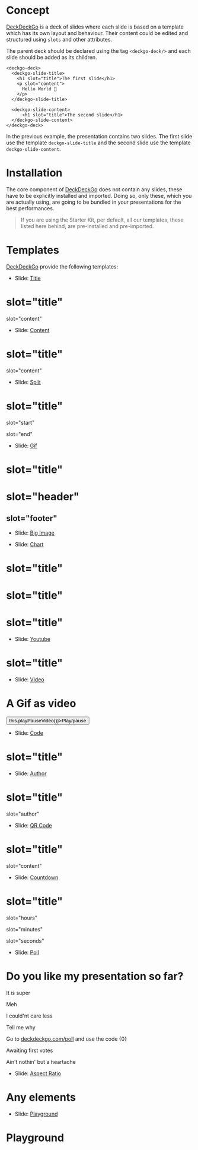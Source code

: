 # Concept

[DeckDeckGo] is a deck of slides where each slide is based on a template which has its own layout and behaviour. Their content could be edited and structured using `slots` and other attributes.

The parent deck should be declared using the tag `<deckgo-deck/>` and each slide should be added as its children.

```
<deckgo-deck>
  <deckgo-slide-title>
    <h1 slot="title">The first slide</h1>
    <p slot="content">
      Hello World 🚀
    </p>
  </deckgo-slide-title>

  <deckgo-slide-content>
      <h1 slot="title">The second slide</h1>
  </deckgo-slide-content>
</deckgo-deck>
```

In the previous example, the presentation contains two slides. The first slide use the template `deckgo-slide-title` and the second slide use the template `deckgo-slide-content`.

# Installation

The core component of [DeckDeckGo](`<deckgo-deck/>`) does not contain any slides, these have to be explicitly installed and imported. Doing so, only these, which you are actually using, are going to be bundled in your presentations for the best performances.

> If you are using the Starter Kit, per default, all our templates, these listed here behind, are pre-installed and pre-imported.

# Templates

[DeckDeckGo] provide the following templates:

- Slide: [Title](/slides/title)

<div class="container ion-margin">
  <deckgo-deck embedded={true}>
    <deckgo-slide-title>
        <h1 slot="title">slot="title"</h1>
        <p slot="content">
          slot="content"
        </p>
      </deckgo-slide-title>
  </deckgo-deck>
</div>

- Slide: [Content](/slides/content)

<div class="container ion-margin">
  <deckgo-deck embedded={true}>
    <deckgo-slide-content>
      <h1 slot="title">slot="title"</h1>
      <p slot="content">
        slot="content"
      </p>
    </deckgo-slide-content>
  </deckgo-deck>
</div>

- Slide: [Split](/slides/split)

<div class="container ion-margin">
  <deckgo-deck embedded={true}>
    <deckgo-slide-split>
      <h1 slot="title">slot="title"</h1>
      <p slot="start">
        slot="start"
      </p>
      <p slot="end">
        slot="end"
      </p>
    </deckgo-slide-split>
  </deckgo-deck>
</div>

- Slide: [Gif](/slides/gif)

<div class="container ion-margin">
  <deckgo-deck embedded={true}>
    <deckgo-slide-gif src="https://media.giphy.com/media/xUA7baWfTjfHGLZc3e/giphy.gif" alt="My gif" fullscreen={true}>
      <h1 slot="title">slot="title"</h1>
      <h1 slot="header" style={{fontSize: 'var(--font-size-h1)'}}>slot="header"</h1>
      <h2 slot="footer" style={{fontSize: 'var(--font-size-normal)'}}>slot="footer"</h2>
    </deckgo-slide-gif>
  </deckgo-deck>
</div>

- Slide: [Big Image](/slides/bigimg)

<div class="container ion-margin">
  <deckgo-deck embedded={true}>
    <deckgo-slide-big-img
             img-src="https://raw.githubusercontent.com/deckgo/deckdeckgo/master/webcomponents/slides/big-img/showcase/big-deckdeckgo-h.jpg"
             img-divisions="900;1500;2200"
             axis="x"
             reverse>
    </deckgo-slide-big-img>
  </deckgo-deck>
</div>

- Slide: [Chart](/slides/chart)

<div class="container ion-margin">
  <deckgo-deck embedded={true}>
    <deckgo-slide-chart width={200} height={100} src="https://raw.githubusercontent.com/deckgo/deckdeckgo/master/webcomponents/charts/showcase/data-pie-chart.csv">
      <h1 slot="title">slot="title"</h1>
    </deckgo-slide-chart>
    <deckgo-slide-chart width={200} height={100} type="line" y-axis-domain="extent" date-pattern="dd.MM.yyyy"
                        src="https://raw.githubusercontent.com/deckgo/deckdeckgo/master/webcomponents/charts/showcase/data-line-chart-to-compare.csv">
      <h1 slot="title">slot="title"</h1>
    </deckgo-slide-chart>
    <deckgo-slide-chart width={200} height={100}
                        type="bar" src="https://raw.githubusercontent.com/deckgo/deckdeckgo/master/webcomponents/charts/showcase/data-bar-chart-to-compare.csv"
                        style={{'--deckgo-chart-fill-color-bar1': 'var(--ion-color-primary)', '--deckgo-chart-fill-color-bar2': 'var(--ion-color-secondary)', '--deckgo-chart-fill-color-bar3': 'var(--ion-color-tertiary)'}}
                        >
      <h1 slot="title">slot="title"</h1>
    </deckgo-slide-chart>
  </deckgo-deck>
</div>

- Slide: [Youtube](/slides/youtube)

<div class="container ion-margin">
  <deckgo-deck embedded={true}>
    <deckgo-slide-youtube src="https://www.youtube.com/watch?v=oUOjJIfPIjw">
      <h1 slot="title">slot="title"</h1>
    </deckgo-slide-youtube>
  </deckgo-deck>
</div>

- Slide: [Video](/slides/video)

<div class="container ion-margin">
  <deckgo-deck embedded={true}>
    <deckgo-slide-video src="https://media.giphy.com/media/vv41HlvfogHAY/giphy.mp4">
      <h1 slot="title">A Gif as video</h1>
      <button slot="actions" onClick={() => this.playPauseVideo()}>Play/pause</button>
    </deckgo-slide-video>
  </deckgo-deck>
</div>

- Slide: [Code](/slides/code)

<div class="container ion-margin">
  <deckgo-deck embedded={true}>
    <deckgo-slide-code src="https://raw.githubusercontent.com/deckgo/deckdeckgo/master/webcomponents/slides/code/src/components/slide/deckdeckgo-slide-code.tsx">
      <h1 slot="title">slot="title"</h1>
    </deckgo-slide-code>
  </deckgo-deck>
</div>

- Slide: [Author](/slides/author)

<div class="container ion-margin">
  <deckgo-deck embedded={true}>
    <deckgo-slide-author img-mode="circle" img-src="https://secure.meetupstatic.com/photos/member/9/c/4/2/member_272620002.jpeg">
        <h1 slot="title">slot="title"</h1>
        <div slot="author">slot="author"</div>
        <div slot="social-link" style={{fontSize: '0.5rem'}}><deckgo-social twitter="daviddalbusco"><ion-icon aria-label="David on Twitter" slot="icon" name="logo-twitter"></ion-icon></deckgo-social></div>
        <div slot="social-link" style={{fontSize: '0.5rem'}}><deckgo-social linkedin="david-dal-busco"><ion-icon aria-label="David on LinkedIn" slot="icon" name="logo-linkedin"></ion-icon></deckgo-social></div>
    </deckgo-slide-author>
  </deckgo-deck>
</div>

- Slide: [QR Code](/slides/qrcode)

<div class="container ion-margin">
  <deckgo-deck embedded={true}>
    <deckgo-slide-qrcode content="https://deckdeckgo.com">
        <h1 slot="title">slot="title"</h1>
        <p slot="content">slot="content"</p>
    </deckgo-slide-qrcode>
  </deckgo-deck>
</div>

- Slide: [Countdown](/slides/countdown)

<div class="container ion-margin">
  <deckgo-deck embedded={true}>
    <deckgo-slide-countdown hours={1} minutes={0} seconds={5}>
        <h1 slot="title">slot="title"</h1>
        <p slot="hours">slot="hours"</p>
        <p slot="minutes">slot="minutes"</p>
        <p slot="seconds">slot="seconds"</p>
    </deckgo-slide-countdown>
  </deckgo-deck>
</div>

- Slide: [Poll](/slides/poll)

<div class="container ion-margin">
  <deckgo-deck embedded={true}>
    <deckgo-slide-poll poll-link="https://deckdeckgo.com/poll" socket-url="https://api.deckdeckgo.com" connectPollSocket={false}>
        <h1 slot="question">Do you like my presentation so far?</h1>
        <p slot="answer-1">It is super</p>
        <p slot="answer-2">Meh</p>
        <p slot="answer-3">I could'nt care less</p>
        <p slot="answer-4">Tell me why</p>
        <p slot="how-to">Go to <a href="https://deckdeckgo.com/poll">deckdeckgo.com/poll</a> and use the code {0}</p>
        <p slot="awaiting-votes">Awaiting first votes</p>
        <p slot="answer-5">Ain't nothin' but a heartache</p>
      </deckgo-slide-poll>
  </deckgo-deck>
</div>

- Slide: [Aspect Ratio](/slides/aspectratio)

<div class="container ion-margin">
  <deckgo-deck embedded={true}>
    <deckgo-slide-aspect-ratio grid={true}>
        <h1 style={{position: 'absolute', top: '50%', left: '50%', transform: 'translate(-50%, -50%)', margin: '0'}}>Any elements</h1>
      </deckgo-slide-aspect-ratio>
  </deckgo-deck>
</div>

- Slide: [Playground](/slides/playground)

<div class="container ion-margin">
  <deckgo-deck embedded={true}>
    <deckgo-slide-playground src="https://codepen.io/peterpeterparker/pen/dyGbOZm">
      <h1 slot="title">Playground</h1>
    </deckgo-slide-playground>
  </deckgo-deck>
</div>

[deckdeckgo]: https://deckdeckgo.com
